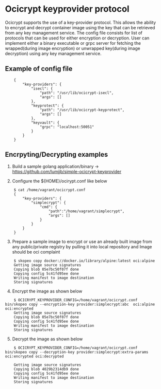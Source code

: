# Ocicrypt keyprovider protocol

Ocicrypt supports the use of a key-provider protocol. This allows the ability to encrypt and decrypt container image using the key that can be retrieved from any key management service.
The config file consists for list of protocols that can be used for either encryption or decryption. User can implement either a binary executable or grpc server for fetching the wrapped(during image encryption) or unwrapped key(during image decryption) using any key management service.

## Example of config file

```code
    {
        "key-providers": {
            "isecl": {
                "path": "/usr/lib/ocicrypt-isecl",
                "args": []
            },
            "keyprotect": {
                "path": "/usr/lib/ocicrypt-keyprotect",
                "args": []
            },
            "keyvault": {
                "grpc": "localhost:50051"
            }
        }
    }
```

## Encrpyting/Decrypting examples

1. Build a sample golang application/binary -> https://github.com/lumjjb/simple-ocicrypt-keyprovider

2. Configure the ${HOME}/ocirypt.conf like below
```code
    $ cat /home/vagrant/ocicrypt.conf
    {
        "key-providers": {
            "simplecrypt": {
                "cmd": {
                    "path":"/home/vagrant/simplecrypt",
                    "args": []
                }
            }
        }
    }   
```

3. Prepare a sample image to encrypt or use an already built image from any public/private registry by pulling it into local repository and Image should be oci complaint
```code
    $ skopeo copy docker://docker.io/library/alpine:latest oci:alpine
    Getting image source signatures
    Copying blob 05e7bc50f07f done
    Copying config 5c41fd95ee done
    Writing manifest to image destination
    Storing signatures
```

4. Encrypt the image as shown below
```code
    $ OCICRYPT_KEYPROVIDER_CONFIG=/home/vagrant/ocicrypt.conf bin/skopeo copy --encryption-key provider:simplecrypt:abc  oci:alpine oci:encrypted
    Getting image source signatures
    Copying blob 05e7bc50f07f done
    Copying config 5c41fd95ee done
    Writing manifest to image destination
    Storing signatures
```

5. Decrypt the image as shown below
```code
    $ OCICRYPT_KEYPROVIDER_CONFIG=/home/vagrant/ocicrypt.conf bin/skopeo copy --decryption-key provider:simplecrypt:extra-params oci:encrypted oci:decrypted
    
    Getting image source signatures
    Copying blob 4029b2314db9 done
    Copying config 5c41fd95ee done
    Writing manifest to image destination
    Storing signatures
```
